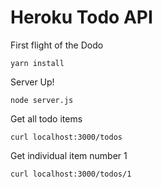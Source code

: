 # Heroku Todo API

First flight of the Dodo

```
yarn install
```

Server Up!

```
node server.js
```

Get all todo items

```
curl localhost:3000/todos
```

Get individual item number 1

```
curl localhost:3000/todos/1
```
